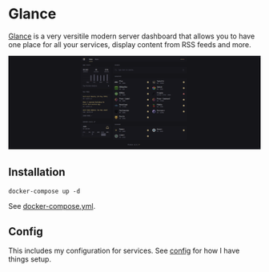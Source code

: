 # Glance

[Glance](https://github.com/glanceapp/glance) is a very versitile modern server dashboard that allows you to have one place for all your services, display content from RSS feeds and more.

![Glance Interface](./image.png)

## Installation

```
docker-compose up -d
```

See [docker-compose.yml](./docker-compose.yml).

## Config

This includes my configuration for services. See [config](./config) for how I have things setup.
